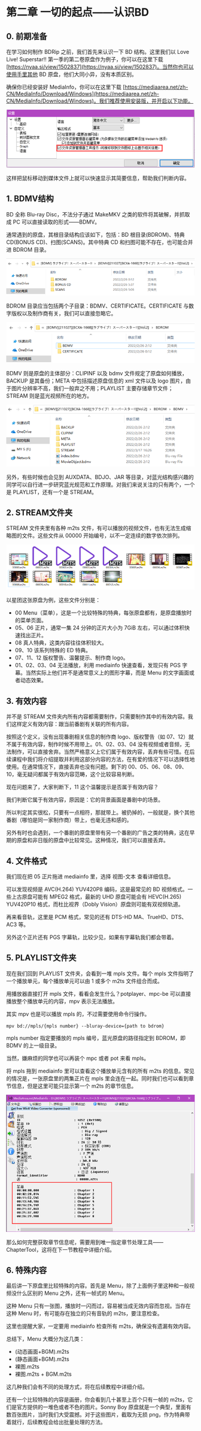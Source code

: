 # 第二章 一切的起点——认识BD

## 0. 前期准备

在学习如何制作 BDRip 之前，我们首先来认识一下 BD 结构。这里我们以 Love Live! Superstar!! 第一季的第二卷原盘作为例子，你可以在这里下载 [https://nyaa.si/view/1502837](https://nyaa.si/view/1502837)。当然你也可以使用手里其他 BD 原盘，他们大同小异，没有本质区别。

确保你已经安装好 MediaInfo，你可以在这里下载 [https://mediaarea.net/zh-CN/MediaInfo/Download/Windows](https://mediaarea.net/zh-CN/MediaInfo/Download/Windows)。我们推荐使用安装版，并开启以下功能。

<img src="./media/image01.png" />

这样把鼠标移动到媒体文件上就可以快速显示其简要信息，帮助我们判断内容。

## 1. BDMV结构

BD 全称 Blu-ray Disc，不法分子通过 MakeMKV 之类的软件将其破解，并抓取成 PC 可以直接读取的形式——BDMV。

通常遇到的原盘，其根目录结构应该如下，包括：BD 根目录(BDROM)、特典 CD(BONUS CD)、扫图(SCANS)。其中特典 CD 和扫图可能不存在，也可能合并进 BDROM 目录。

<img src="./media/image02.png" />

BDROM 目录应当包括两个子目录：BDMV、CERTIFICATE。CERTIFICATE 与数字版权以及制作商有关，我们可以直接忽略它。

<img src="./media/image03.png" />

BDMV 则是原盘的主体部分：CLIPINF 以及 bdmv 文件规定了原盘如何播放，BACKUP 是其备份；META 中包括描述原盘信息的 xml 文件以及 logo 图片，由于图片分辨率不高，我们一般弃之不用；PLAYLIST 主要存储章节文件；STREAM 则是蓝光视频所在的地方。

<img src="./media/image04.png" />

另外，有些时候也会见到 AUXDATA、BDJO、JAR 等目录，对蓝光结构感兴趣的同学可以自行进一步研究蓝光规范和工作原理。对我们来说关注的只有两个，一个是 PLAYLIST，还有一个是 STREAM。

## 2. STREAM文件夹

STREAM 文件夹里有各种 m2ts 文件，有可以播放的视频文件，也有无法生成缩略图的文件。这些文件从 00000 开始编号，以不一定连续的数字依次排列。

<img src="./media/image05.png" />

以星团这张原盘为例，这些文件分别是：

- 00 Menu（菜单），这是一个比较特殊的特典，每张原盘都有，是原盘播放时的菜单页面。
- 05、06 正片，通常一集 24 分钟的正片大小为 7GiB 左右，可以通过体积快速找出正片。
- 08 真人特典，这类内容往往体积较大。
- 09、10 该系列特殊的 ED 特典。
- 07、11、12 版权警告、温馨提示、制作商 logo。
- 01、02、03、04 无法播放，利用 mediainfo 快速查看，发现只有 PGS 字幕。当然实际上他们并不是通常意义上的图形字幕，而是 Menu 的文字画面或者动态效果。

## 3. 有效内容

并不是 STREAM 文件夹内所有内容都需要制作，只需要制作其中的有效内容。我们这样定义有效内容：跟当前番剧有关联的所有内容。

按照这个定义，没有出现番剧相关信息的制作商 logo、版权警告（如 07、12）就不属于有效内容，制作时候不用带上。01、02、03、04 没有视频或者音频，无法制作，可以直接舍弃。当然严格意义上它们属于有效内容，丢弃有些可惜。在后续课程中我们将介绍提取并利用这部分内容的方法，在有爱的情况下可以选择性地使用。在通常情况下，直接丢弃也没有问题。剩下的 00、05、06、08、09、10，毫无疑问都属于有效内容范畴，这个比较容易判断。

现在问题来了，大家判断下，11 这个温馨提示是否属于有效内容？

我们判断它属于有效内容，原因是：它的背景画面是番剧中的场景。

所以判定其实很松，只要有一点相符，那就带上。被扔掉的，一般就是，换个其他番剧（哪怕是同一家制作商）带上，也毫无违和感的。

另外有时也会遇到，一个番剧的原盘里带有另一个番剧的广告之类的特典，这在早期的原盘和非日版的原盘中比较常见。这种情况，我们可以直接丢弃。

## 4. 文件格式

我们现在把 05 正片拖进 mediainfo 里，选择 视图-文本 查看详细信息。

可以发现视频是 AVC(H.264) YUV420P8 编码，这是最常见的 BD 视频格式。一些上古原盘可能有 MPEG2 格式，最新的 UHD 原盘可能会有 HEVC(H.265) YUV420P10 格式，而杜比视界（Dobly Vision）原盘则可能有双视频轨道。

再来看音轨，这里是 PCM 格式，常见的还有 DTS-HD MA、TrueHD、DTS、AC3 等。

另外这个正片还有 PGS 字幕轨，比较少见，如果有字幕轨我们都会带着。

## 5. PLAYLIST文件夹

现在我们回到 PLAYLIST 文件夹，会看到一堆 mpls 文件。每个 mpls 文件指明了一个播放单元，每个播放单元可以由 1 或多个 m2ts 文件组合而成。

用播放器直接打开 mpls 文件，看看会发生什么？potplayer、mpc-be 可以直接播放整个播放单元的内容，mpv 表示无法播放。

其实 mpv 也是可以播放 mpls 的，不过需要使用命令行操作。
```
mpv bd://mpls/{mpls number} --bluray-device={path to bdrom}
```
mpls number 指定要播放的 mpls 编号，蓝光原盘的路径指定到 BDROM，即 BDMV 的上一级目录。

当然，嫌麻烦的同学也可以再装个 mpc 或者 pot 来看 mpls。

将 mpls 拖到 mediainfo 里可以查看这个播放单元含有的所有 m2ts 的信息。常见的情况是，一张原盘里的两集正片在 mpls 里会连在一起。同时我们也可以看到章节信息，但是这里可能只显示第一个 m2ts 的章节信息。

<img src="./media/image06.png" />

那么如何完整获取章节信息呢，需要用到唯一指定章节处理工具——ChapterTool，这将在下一节教程中详细介绍。

## 6. 特殊内容

最后讲一下原盘里比较特殊的内容。首先是 Menu，除了上面例子里这种和一般视频没什么区别的 Menu 之外，还有一帧式的 Menu。

这种 Menu 只有一张图，播放时一闪而过，容易被当成无效内容而忽视。当存在这种 Menu 时，有可能存在独立的只有音轨的 m2ts，要注意检查。

这里也提醒大家，一定要用 mediainfo 检查所有 m2ts，确保没有遗漏有效内容。

总结下，Menu 大概分为这几类：
- (动态画面+BGM).m2ts
- (静态画面+BGM).m2ts
- 裸图.m2ts
- 裸图.m2ts + BGM.m2ts

这几种我们会有不同的处理方式，将在后续教程中详细介绍。

还有一个比较特殊的内容是画册，你会看到几十甚至上百个只有一帧的 m2ts，它们是官方提供的一堆色或者不色的图片。Sonny Boy 原盘就是一个典型，里面有数百张图片，当时我们大受震撼。对于这些图片，截取为无损 png，作为特典带着就行，后续教程会给出批量处理的方法。
